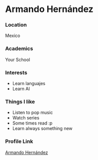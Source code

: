 # Armando Hernández

### Location

Mexico

### Academics

Your School

### Interests

- Learn languajes
- Learn AI

### Things I like

- Listen to pop music
- Watch series
- Some times read :p
- Learn always something new

### Profile Link

[Armando Hernández](https://github.com/armandohdzbta)
